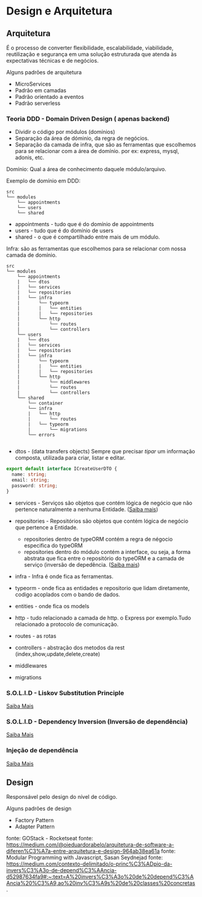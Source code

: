 # Design e Arquitetura


## Arquitetura

É o processo de converter flexibilidade, escalabilidade, viabilidade, reutilização e segurança em uma solução estruturada que atenda às expectativas técnicas e de negócios.

Alguns padrões de arquitetura
* MicroServices
* Padrão em camadas
* Padrão orientado a eventos
* Padrão serverless

### Teoria DDD - Domain Driven Design ( apenas backend)

* Dividir o código por módulos (domínios)
* Separação da área de dóminio, da regra de negócios.
* Separação da camada de infra, que são as ferramentas que escolhemos para se relacionar com a área de domínio. por ex: express, mysql, adonis, etc.

Domínio: Qual a área de conhecimento daquele módulo/arquivo.

Exemplo de domínio em DDD:

```
src
└── modules
    └── appointments              
    └── users
    └── shared 
```
* appointments - tudo que é do domínio de appointments
* users - tudo que é do domínio de users
* shared - o que é compartilhado entre mais de um módulo. 


Infra: são as ferramentas que escolhemos para se relacionar com nossa camada de domínio.
```
src
└── modules
    └── appointments
    |   └── dtos
    |   └── services
    |   └── repositories
    |   └── infra
    |       └── typeorm
    |       |   └── entities 
    |       |   └── repositories     
    |       └── http
    |           └── routes 
    |           └── controllers 
    └── users
    |   └── dtos
    |   └── services
    |   └── repositories
    |   └── infra
    |       └── typeorm
    |       |   └── entities 
    |       |   └── repositories  
    |       └── http
    |           └── middlewares
    |           └── routes 
    |           └── controllers     
    └── shared
        └── container
        └── infra
        |   └── http
        |       └── routes
        |   └── typeorm
        |       └── migrations
        └── errors
     
```
* dtos - (data transfers objects) Sempre que precisar *tipar* um informação composta, utilizada para criar, listar e editar.
```ts
export default interface ICreateUserDTO {
  name: string;
  email: string;
  password: string;
}
```
* services - Serviços são objetos que contém lógica de negócio que não pertence naturalmente a nenhuma Entidade. ([Saiba mais]( https://pt.stackoverflow.com/questions/49607/o-que-%C3%A9-a-camada-de-servi%C3%A7os-em-ddd))
* repositories - Repositórios são objetos que contém lógica de negócio que pertence a Entidade.
    * repositories dentro de typeORM contém a regra de négocio especifica do typeORM
    * repositories dentro do módulo contém a interface, ou seja, a forma abstrata que fica entre o repositório do typeORM e a camada de serviço (inversão de depedência.
    ([Saiba mais](  https://pt.stackoverflow.com/questions/12927/qual-a-diferen%C3%A7a-entre-dao-e-repository))
   
* infra - Infra é onde fica as ferramentas. 
* typeorm - onde fica as entidades e repositorio que lidam diretamente, codigo acoplados com o bando de dados.
* entities - onde fica os models 
* http - tudo relacionado a camada de http. o Express por exemplo.Tudo relacionado a protocolo de comunicação.
* routes - as rotas
* controllers - abstração dos metodos da rest (index,show,update,delete,create)
* middlewares 
* migrations 

### S.O.L.I.D - Liskov Substitution Principle
[Saiba Mais](https://github.com/rurbano3d/documentation/blob/master/Teoria/Liskov%20Substitution%20Principle.MD)

### S.O.L.I.D - Dependency Inversion (Inversão de dependência)
[Saiba Mais](https://github.com/rurbano3d/documentation/edit/master/Teoria/Dependency%20Inversion%20Principle.MD)

### Injeção de dependência
[Saiba Mais](https://github.com/rurbano3d/documentation/blob/master/Teoria/Inje%C3%A7%C3%A3o%20de%20depend%C3%AAncia.MD)


## Design
Responsável pelo design do nível de código.

Alguns padrões de design
* Factory Pattern
* Adapter Pattern
 


fonte: GOStack -  Rocketseat
fonte: https://medium.com/@oieduardorabelo/arquitetura-de-software-a-diferen%C3%A7a-entre-arquitetura-e-design-964ab38ea61a
fonte: Modular Programming with Javascript, Sasan Seydnejad
fonte: https://medium.com/contexto-delimitado/o-princ%C3%ADpio-da-invers%C3%A3o-de-depend%C3%AAncia-d52987634fa9#:~:text=A%20invers%C3%A3o%20de%20depend%C3%AAncia%20%C3%A9,ao%20inv%C3%A9s%20de%20classes%20concretas.
